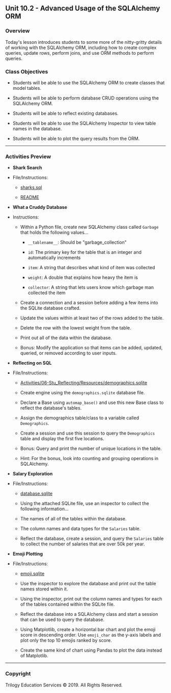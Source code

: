 ## Unit 10.2 - Advanced Usage of the SQLAlchemy ORM

### Overview

Today's lesson introduces students to some more of the nitty-gritty details of working with the SQLAlchemy ORM, including how to create complex queries, update rows, perform joins, and use ORM methods to perform queries.

### Class Objectives

* Students will be able to use the SQLAlchemy ORM to create classes that model tables.

* Students will be able to perform database CRUD operations using the SQLAlchemy ORM.

* Students will be able to reflect existing databases.

* Students will be able to use the SQLAlchemy Inspector to view table names in the database.

* Students will be able to plot the query results from the ORM.

- - -

### Activities Preview

* **Shark Search**
* File/Instructions:

  * [sharks.sql](Activities/02-Stu_SharkSearch/Resources/sharks.sql)

  * [README](Activities/02-Stu_SharkSearch/README.md)

* **What a Cruddy Database**
* Instructions:

  * Within a Python file, create new SQLAlchemy class called `Garbage` that holds the following values...

    * `__tablename__`: Should be "garbage_collection"

    * `id`: The primary key for the table that is an integer and automatically increments

    * `item`: A string that describes what kind of item was collected

    * `weight`: A double that explains how heavy the item is

    * `collector`: A string that lets users know which garbage man collected the item

  * Create a connection and a session before adding a few items into the SQLite database crafted.

  * Update the values within at least two of the rows added to the table.

  * Delete the row with the lowest weight from the table.

  * Print out all of the data within the database.

  * Bonus: Modify the application so that items can be added, updated, queried, or removed according to user inputs.

* **Reflecting on SQL**
* File/Instructions:

  * [Activities/06-Stu_Reflecting/Resources/demographics.sqlite](Activities/06-Stu_ReflectingOnSQL/Resources/demographics.sqlite)

  * Create engine using the `demographics.sqlite` database file.

  * Declare a Base using `automap_base()` and use this new Base class to reflect the database's tables.

  * Assign the demographics table/class to a variable called `Demographics`.

  * Create a session and use this session to query the `Demographics` table and display the first five locations.

  * Bonus: Query and print the number of unique locations in the table.

  * Hint: For the bonus, look into counting and grouping operations in SQLAlchemy.

* **Salary Exploration**
* File/Instructions:

  * [database.sqlite](Activities/08-Stu_SalaryExplore/Resources/database.sqlite)

  * Using the attached SQLite file, use an inspector to collect the following information...

  * The names of all of the tables within the database.

  * The column names and data types for the `Salaries` table.

  * Reflect the database, create a session, and query the `Salaries` table to collect the number of salaries that are over 50k per year.

* **Emoji Plotting**
* File/Instructions:

  * [emoji.sqlite](Activities/09-Par_EmojiPlotting/Resources/emoji.sqlite)

  * Use the inspector to explore the database and print out the table names stored within it.

  * Using the inspector, print out the column names and types for each of the tables contained within the SQLite file.

  * Reflect the database into a SQLAlchemy class and start a session that can be used to query the database.

  * Using Matplotlib, create a horizontal bar chart and plot the emoji score in descending order. Use `emoji_char` as the y-axis labels and plot only the top 10 emojis ranked by score.

  * Create the same kind of chart using Pandas to plot the data instead of Matplotlib.

- - -

### Copyright

Trilogy Education Services © 2019. All Rights Reserved.

